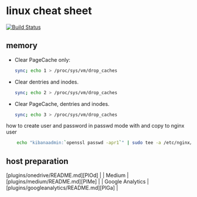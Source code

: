 # linux cheat sheet

[![Build Status](https://travis-ci.org/joemccann/dillinger.svg?branch=master)](https://travis-ci.org/joemccann/dillinger)



## memory 
 - Clear PageCache only:
   ```sh
   sync; echo 1 > /proc/sys/vm/drop_caches
   ```
 - Clear dentries and inodes.
   ```sh
   sync; echo 2 > /proc/sys/vm/drop_caches
   ```
 - Clear PageCache, dentries and inodes.
   ```sh
   sync; echo 3 > /proc/sys/vm/drop_caches 
   ```

how to create user and password in passwd mode with and copy to nginx user
```sh
    echo "kibanaadmin:`openssl passwd -apr1`" | sudo tee -a /etc/nginx/htpasswd.users
```

## host preparation
[plugins/onedrive/README.md][PlOd] |
| Medium | [plugins/medium/README.md][PlMe] |
| Google Analytics | [plugins/googleanalytics/README.md][PlGa] |
